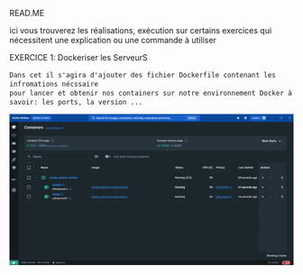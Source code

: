 READ.ME

ici vous trouverez les réalisations, exécution sur certains exercices qui nécessitent une explication
ou une commande à utiliser

EXERCICE 1: Dockeriser les ServeurS

    Dans cet il s'agira d'ajouter des fichier Dockerfile contenant les infromations nécssaire
    pour lancer et obtenir nos containers sur notre environnement Docker à savoir: les ports, la version ... 

![Alt text](images/Exercice1_Dokerisation.png)